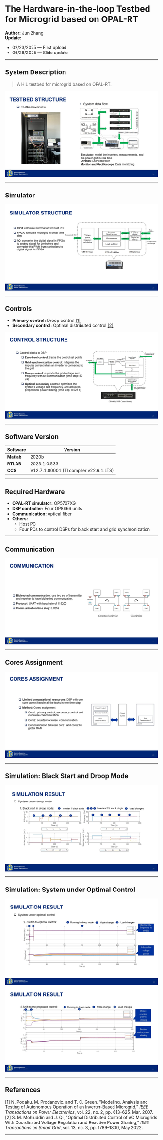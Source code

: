 # The Hardware-in-the-loop Testbed for Microgrid based on OPAL-RT

**Author:** Jun Zhang  
**Update:**  
- 02/23/2025 — First upload  
- 06/28/2025 — Slide update  

---

## System Description

> A HIL testbed for microgrid based on OPAL-RT.

![System Overview](Slide24.JPG)

---

## Simulator

![Simulator](Slide25.JPG)

---

## Controls

- **Primary control:** Droop control [[1]](#references)  
- **Secondary control:** Optimal distributed control [[2]](#references)  

![Control](Slide26.JPG)

---

## Software Version

| Software | Version |
|-----------|----------|
| **Matlab** | 2020b |
| **RTLAB** | 2023.1.0.533 |
| **CCS** | V12.7.1.00001 (TI compiler v22.6.1.LTS) |

---

## Required Hardware

- **OPAL-RT simulator:** OP5707XG  
- **DSP controller:** Four OP8666 units  
- **Communication:** optical fiber
- **Others:**  
  - Host PC  
  - Four PCs to control DSPs for black start and grid synchronization  

---

## Communication

![Communication](Slide27.JPG)

---

## Cores Assignment

![Cores Assignment](Slide28.JPG)

---

## Simulation: Black Start and Droop Mode

![Black start and droop mode](Slide29.JPG)

---

## Simulation: System under Optimal Control

![System under optimal control - 1](Slide30.JPG)  
![System under optimal control - 2](Slide31.JPG)  

---

## References
[1] N. Pogaku, M. Prodanovic, and T. C. Green, "Modeling, Analysis and Testing of Autonomous Operation of an Inverter-Based Microgrid," *IEEE Transactions on Power Electronics*, vol. 22, no. 2, pp. 613–625, Mar. 2007.  
[2] S. M. Mohiuddin and J. Qi, "Optimal Distributed Control of AC Microgrids With Coordinated Voltage Regulation and Reactive Power Sharing," *IEEE Transactions on Smart Grid*, vol. 13, no. 3, pp. 1789–1800, May 2022. 

---
